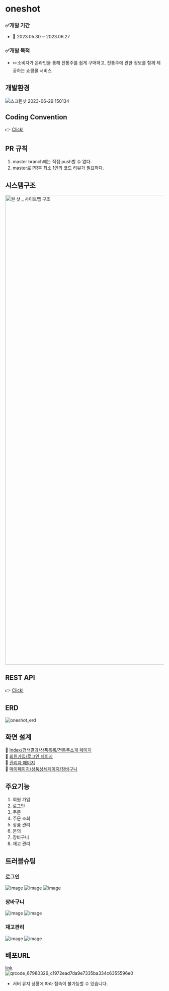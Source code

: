 # oneshot
### ✅개발 기간
- 📅 2023.05.30 ~ 2023.06.27
### ✅개발 목적
- ✏️소비자가 온라인을 통해 전통주를 쉽게 구매하고, 전통주에 관한 정보를 함께 제공하는 쇼핑몰 서비스
## 개발환경
![스크린샷 2023-06-29 150134](https://github.com/Neo9ri/oneshot/assets/134981437/8d862748-2d02-4464-83ee-f84cd17d7743)
## Coding Convention
   👉 [Click!](https://github.com/Neo9ri/oneshot/wiki/%5B%EC%9B%90%EC%83%B7-%ED%94%84%EB%A1%9C%EC%A0%9D%ED%8A%B8%5D-Coding-Convention)
## PR 규칙
1. master branch에는 직접 push할 수 없다.
2. master로 PR후 최소 1인의 코드 리뷰가 필요하다.
   
## 시스템구조
<img width="1492" alt="원 샷 _ 사이트맵 구조" src="https://github.com/Neo9ri/oneshot/assets/134981437/a5d7b89d-39ef-4a2d-b022-f588dae97f1a">

## REST API
   👉 [Click!](https://github.com/Neo9ri/oneshot/wiki/REST-API)
   
## ERD
![oneshot_erd](https://github.com/Neo9ri/oneshot/assets/134981437/37c3ff8b-d8ac-457e-a0a1-24724692df8a)


## 화면 설계
   📝 [Index/검색결과/상품목록/전통주소개 페이지](https://ovenapp.io/view/aDJJeIWHDSdIb7wC2VKh39i5rhSDfnUB/)<br>
   📝 [회원가입/로그인 페이지](https://ovenapp.io/view/CNDbWlkm9DVH5tBPQQhmR5WJcdRBh75s/)<br>
   📝 [관리자 페이지](https://ovenapp.io/view/pEU3XKDsuSSRTuJ8RhN8QNTcQGYbj9WZ/)<br>
   📝 [마이페이지/상품상세페이지/장바구니](https://ovenapp.io/view/DEeAwK5znXPPhFL371V0W2GBdbmmVf5r/)<br>


## 주요기능
1. 회원 가입
2. 로그인
3. 주문
4. 주문 조회
5. 상품 관리
6. 문의
7. 장바구니
8. 재고 관리

## 트러블슈팅
### 로그인
![image](https://github.com/Neo9ri/oneshot/assets/116098324/9b16c991-c3f8-4901-8248-297f80491dd1)
![image](https://github.com/Neo9ri/oneshot/assets/116098324/0787c041-48e4-42bb-8d45-413866f59059)
![image](https://github.com/Neo9ri/oneshot/assets/116098324/bd0fdce0-d8a3-4c2f-b398-5f1f3c829426)

### 장바구니
![image](https://github.com/Neo9ri/oneshot/assets/116098324/9d4bf557-d179-4952-9a37-9d1c8d096b74)
![image](https://github.com/Neo9ri/oneshot/assets/116098324/83d15c6b-723d-4f9c-8162-57bf53fa0f5c)

### 재고관리
![image](https://github.com/Neo9ri/oneshot/assets/116098324/3e02f0f6-93be-4ea8-944b-01882d719306)
![image](https://github.com/Neo9ri/oneshot/assets/116098324/ef7407d3-9e33-4adb-b2f6-371ee1801801)


## 배포URL
[link](http://18.191.252.192:8080/)<br>
![qrcode_67980326_c1972ead7da9e7335ba334c6355596e0](https://github.com/juniejung/oneshot/assets/134981437/99f97bfd-7259-4dfc-9fd7-a765b96796a4)

* 서버 유지 상황에 따라 접속이 불가능할 수 있습니다.
